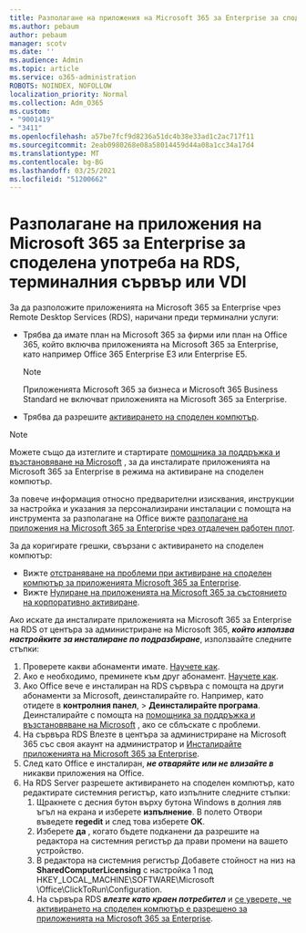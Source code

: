 ```yaml
---
title: Разполагане на приложения на Microsoft 365 за Enterprise за споделена употреба на RDS, терминалния сървър или VDI
ms.author: pebaum
author: pebaum
manager: scotv
ms.date: ''
ms.audience: Admin
ms.topic: article
ms.service: o365-administration
ROBOTS: NOINDEX, NOFOLLOW
localization_priority: Normal
ms.collection: Adm_O365
ms.custom:
- "9001419"
- "3411"
ms.openlocfilehash: a57be7fcf9d8236a51dc4b38e33ad1c2ac717f11
ms.sourcegitcommit: 2eab0980268e08a58014459d44a08a1cc34a17d4
ms.translationtype: MT
ms.contentlocale: bg-BG
ms.lasthandoff: 03/25/2021
ms.locfileid: "51200662"
---
```

# <a name="deploying-microsoft-365-apps-for-enterprise-for-shared-use-on-rds-terminal-server-or-vdi"></a>Разполагане на приложения на Microsoft 365 за Enterprise за споделена употреба на RDS, терминалния сървър или VDI

За да разположите приложенията на Microsoft 365 за Enterprise чрез Remote Desktop Services (RDS), наричани преди терминални услуги:

- Трябва да имате план на Microsoft 365 за фирми или план на Office 365, който включва приложенията на Microsoft 365 за Enterprise, като например Office 365 Enterprise E3 или Enterprise E5.
   > [!NOTE]
   > Приложенията Microsoft 365 за бизнеса и Microsoft 365 Business Standard не включват приложенията на Microsoft 365 за Enterprise.
- Трябва да разрешите [активирането на споделен компютър](https://docs.microsoft.com/DeployOffice/overview-shared-computer-activation).

> [!NOTE]
> Можете също да изтеглите и стартирате [помощника за поддръжка и възстановяване на Microsoft](https://aka.ms/SaRA_OfficeSCA_M365Portal) , за да инсталирате приложенията на Microsoft 365 за Enterprise в режима на активиране на споделен компютър.

За повече информация относно предварителни изисквания, инструкции за настройка и указания за персонализирани инсталации с помощта на инструмента за разполагане на Office вижте [разполагане на приложения на Microsoft 365 за Enterprise чрез отдалечен работен плот](https://docs.microsoft.com/DeployOffice/deploy-microsoft-365-apps-remote-desktop-services).

За да коригирате грешки, свързани с активирането на споделен компютър:

- Вижте [отстраняване на проблеми при активиране на споделен компютър за приложенията Microsoft 365 за Enterprise](https://docs.microsoft.com/DeployOffice/troubleshoot-shared-computer-activation).
- Вижте [Нулиране на приложенията на Microsoft 365 за състоянието на корпоративно активиране](https://go.microsoft.com/fwlink/?linkid=2109218).

Ако искате да инсталирате приложенията на Microsoft 365 за Enterprise на RDS от центъра за администриране на Microsoft 365, ***който използва настройките за инсталиране по подразбиране***, използвайте следните стъпки:

1. Проверете какви абонаменти имате. [Научете как](https://docs.microsoft.com/microsoft-365/admin/admin-overview/what-subscription-do-i-have).
2. Ако е необходимо, преминете към друг абонамент. [Научете как](https://docs.microsoft.com/microsoft-365/commerce/subscriptions/switch-to-a-different-plan).
3. Ако Office вече е инсталиран на RDS сървъра с помощта на други абонаменти за Microsoft, деинсталирайте го. Например, като отидете в **контролния панел**,  >  **Деинсталирайте програма**. Деинсталирайте с помощта на [помощника за поддръжка и възстановяване на Microsoft](https://aka.ms/SARA-OfficeUninstall-Alchemy) , ако се сблъскате с проблеми.
4. На сървъра RDS Влезте в центъра за администриране на Microsoft 365 със своя акаунт на администратор и [Инсталирайте приложенията на Microsoft 365 за Enterprise](https://portal.office.com/OLS/MySoftware.aspx).
5. След като Office е инсталиран, ***не отваряйте или не влизайте в*** никакви приложения на Office.
6. На RDS Server разрешете активирането на споделен компютър, като редактирате системния регистър, като изпълните следните стъпки:
   1. Щракнете с десния бутон върху бутона Windows в долния ляв ъгъл на екрана и изберете **изпълнение**. В полето Отвори въведете **regedit** и след това изберете **OK**.
   2. Изберете **да** , когато бъдете подканени да разрешите на редактора на системния регистър да прави промени на вашето устройство.
   3. В редактора на системния регистър Добавете стойност на низ на **SharedComputerLicensing** с настройка 1 под HKEY_LOCAL_MACHINE\SOFTWARE\Microsoft \Office\ClickToRun\Configuration.
   4. На сървъра RDS ***влезте като краен потребител*** и [се уверете, че активирането на споделен компютър е разрешено за приложенията на Microsoft 365 за Enterprise](https://docs.microsoft.com/DeployOffice/troubleshoot-shared-computer-activation#verify-that-activation-for-microsoft-365-apps-succeeded).
